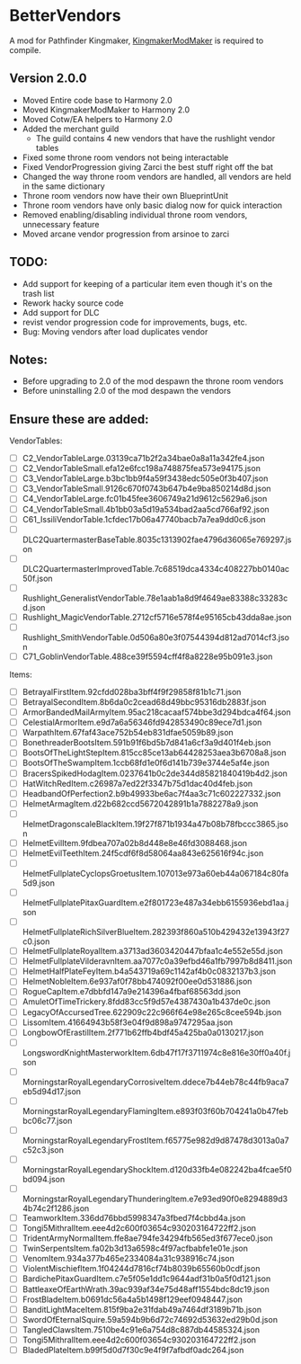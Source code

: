 # BetterVendors
A mod for Pathfinder Kingmaker, [KingmakerModMaker](https://github.com/lucianposton/KingmakerModMaker) is required to compile.

## Version 2.0.0
* Moved Entire code base to Harmony 2.0
* Moved KingmakerModMaker to Harmony 2.0
* Moved Cotw/EA helpers to Harmony 2.0
* Added the merchant guild
  * The guild contains 4 new vendors that have the rushlight vendor tables
* Fixed some throne room vendors not being interactable
* Fixed VendorProgression giving Zarci the best stuff right off the bat
* Changed the way throne room vendors are handled, all vendors are held in the same dictionary
* Throne room vendors now have their own BlueprintUnit
* Throne room vendors have only basic dialog now for quick interaction
* Removed enabling/disabling individual throne room vendors, unnecessary feature
* Moved arcane vendor progression from arsinoe to zarci

## TODO:
* Add support for keeping of a particular item even though it's on the trash list
* Rework hacky source code
* Add support for DLC
* revist vendor progression code for improvements, bugs, etc. 
* Bug: Moving vendors after load duplicates vendor

## Notes:
* Before upgrading to 2.0 of the mod despawn the throne room vendors
* Before uninstalling 2.0 of the mod despawn the vendors 

## Ensure these are added:
VendorTables:
- [ ] C2_VendorTableLarge.03139ca71b2f2a34bae0a8a11a342fe4.json
- [ ] C2_VendorTableSmall.efa12e6fcc198a748875fea573e94175.json
- [ ] C3_VendorTableLarge.b3bc1bb9f4a59f3438edc505e0f3b407.json
- [ ] C3_VendorTableSmall.9126c670f0743b647b4e9ba850214d8d.json
- [ ] C4_VendorTableLarge.fc01b45fee3606749a21d9612c5629a6.json
- [ ] C4_VendorTableSmall.4b1bb03a5d19a534bad2aa5cd766af92.json
- [ ] C61_IssiliVendorTable.1cfdec17b06a47740bacb7a7ea9dd0c6.json
- [ ] DLC2QuartermasterBaseTable.8035c1313902fae4796d36065e769297.json
- [ ] DLC2QuartermasterImprovedTable.7c68519dca4334c408227bb0140ac50f.json
- [ ] Rushlight_GeneralistVendorTable.78e1aab1a8d9f4649ae83388c33283cd.json
- [ ] Rushlight_MagicVendorTable.2712cf5716e578f4e95165cb43dda8ae.json
- [ ] Rushlight_SmithVendorTable.0d506a80e3f07544394d812ad7014cf3.json
- [ ] C71_GoblinVendorTable.488ce39f5594cff4f8a8228e95b091e3.json
 
Items:
- [ ] BetrayalFirstItem.92cfdd028ba3bff4f9f29858f81b1c71.json
- [ ] BetrayalSecondItem.8b6da0c2cead68d49bbc95316db2883f.json
- [ ] ArmorBandedMailArmyItem.95ac218cacaaf574bbe3d294bdca4f64.json
- [ ] CelestialArmorItem.e9d7a6a56346fd942853490c89ece7d1.json
- [ ] WarpathItem.67faf43ace752b54eb831dfae5059b89.json
- [ ] BonethreaderBootsItem.591b91f6bd5b7d841a6cf3a9d401f4eb.json
- [ ] BootsOfTheLightStepItem.815cc85ce13ab64428253aea3b6708a8.json
- [ ] BootsOfTheSwampItem.1ccb68fd1e0f6d141b739e3744e5af4e.json
- [ ] BracersSpikedHodagItem.0237641b0c2de344d85821840419b4d2.json
- [ ] HatWitchRedItem.c26987a7ed22f3347b75d1dac40d4feb.json
- [ ] HeadbandOfPerfection2.b9b49933be6ac7f4aa3c71c602227332.json
- [ ] HelmetArmagItem.d22b682ccd5672042891b1a7882278a9.json
- [ ] HelmetDragonscaleBlackItem.19f27f871b1934a47b08b78fbccc3865.json
- [ ] HelmetEvilItem.9fdbea707a02b8d448e8e46fd3088468.json
- [ ] HelmetEvilTeethItem.24f5cdf6f8d58064aa843e625616f94c.json
- [ ] HelmetFullplateCyclopsGroetusItem.107013e973a60eb44a067184c80fa5d9.json
- [ ] HelmetFullplatePitaxGuardItem.e2f801723e487a34ebb6155936ebd1aa.json
- [ ] HelmetFullplateRichSilverBlueItem.282393f860a510b429432e13943f27c0.json
- [ ] HelmetFullplateRoyalItem.a3713ad3603420447bfaa1c4e552e55d.json
- [ ] HelmetFullplateVilderavnItem.aa7077c0a39efbd46a1fb7997b8d8411.json
- [ ] HelmetHalfPlateFeyItem.b4a543719a69c1142af4b0c0832137b3.json
- [ ] HelmetNobleItem.6e937af0f78bb474092f00ee0d531886.json
- [ ] RogueCapItem.e7dbbfd147a9e214396a4fbaf68563dd.json
- [ ] AmuletOfTimeTrickery.8fdd83cc5f9d57e4387430a1b437de0c.json
- [ ] LegacyOfAccursedTree.622909c22c966f64e98e265c8cee594b.json
- [ ] LissomItem.41664943b58f3e04f9d898a9747295aa.json
- [ ] LongbowOfErastilItem.2f771b62ffb4bdf45a425ba0a0130217.json
- [ ] LongswordKnightMasterworkItem.6db47f17f3711974c8e816e30ff0a40f.json
- [ ] MorningstarRoyalLegendaryCorrosiveItem.ddece7b44eb78c44fb9aca7eb5d94d17.json
- [ ] MorningstarRoyalLegendaryFlamingItem.e893f03f60b704241a0b47febbc06c77.json
- [ ] MorningstarRoyalLegendaryFrostItem.f65775e982d9d87478d3013a0a7c52c3.json
- [ ] MorningstarRoyalLegendaryShockItem.d120d33fb4e082242ba4fcae5f0bd094.json
- [ ] MorningstarRoyalLegendaryThunderingItem.e7e93ed90f0e8294889d34b74c2f1286.json
- [ ] TeamworkItem.336dd76bbd5998347a3fbed7f4cbbd4a.json
- [ ] Tongi5MithralItem.eee4d2c600f03654c930203164722ff2.json
- [ ] TridentArmyNormalItem.ffe8ae794fe34294fb565ed3f677ece0.json
- [ ] TwinSerpentsItem.fa02b3d13a6598c4f97acfbabfe1e01e.json
- [ ] VenomItem.934a377b465e2334084a31c938916c74.json
- [ ] ViolentMischiefItem.1f04244d7816cf74b8039b65560b0cdf.json
- [ ] BardichePitaxGuardItem.c7e5f05e1dd1c9644adf31b0a5f0d121.json
- [ ] BattleaxeOfEarthWrath.39ac939af34e75d48aff1554bdc8dc19.json
- [ ] FrostBladeItem.b0691dc56a4a5b1498f129eef0948447.json
- [ ] BanditLightMaceItem.815f9ba2e31fdab49a7464df3189b71b.json
- [ ] SwordOfEternalSquire.59a594b9b6d72c74692d53632ed29b0d.json
- [ ] TangledClawsItem.7510be4c91e6a754d8c887db44585324.json
- [ ] Tongi5MithralItem.eee4d2c600f03654c930203164722ff2.json
- [ ] BladedPlateItem.b99f5d0d7f30c9e4f9f7afbdf0adc264.json
